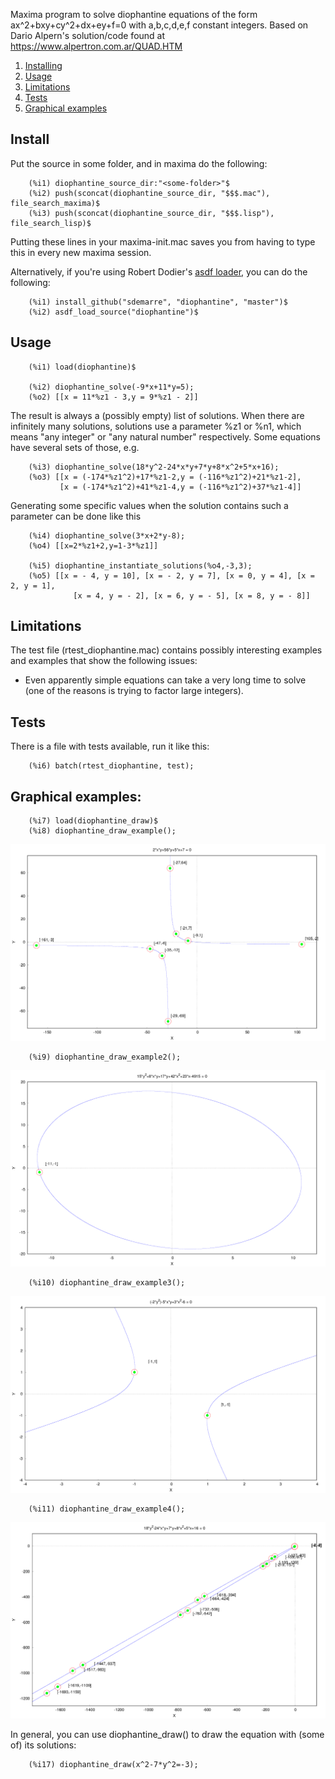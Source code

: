 Maxima program to solve diophantine equations of the form ax^2+bxy+cy^2+dx+ey+f=0 with a,b,c,d,e,f constant integers.
Based on Dario Alpern's solution/code found at https://www.alpertron.com.ar/QUAD.HTM

1. [Installing](README.md#install)
1. [Usage](README.md#usage)
1. [Limitations](README.md#limitations)
1. [Tests](README.md#tests)
1. [Graphical examples](README.md#graphical-examples)

## Install
Put the source in some folder, and in maxima do the following:

```
	(%i1) diophantine_source_dir:"<some-folder>"$
	(%i2) push(sconcat(diophantine_source_dir, "$$$.mac"), file_search_maxima)$
	(%i3) push(sconcat(diophantine_source_dir, "$$$.lisp"), file_search_lisp)$
```

Putting these lines in your maxima-init.mac saves you from having to type this in every new maxima session.

Alternatively, if you're using Robert Dodier's [asdf loader](https://github.com/robert-dodier/maxima-asdf), you can do the following:

```
	(%i1) install_github("sdemarre", "diophantine", "master")$
	(%i2) asdf_load_source("diophantine")$
```

## Usage

```
	(%i1) load(diophantine)$

	(%i2) diophantine_solve(-9*x+11*y=5);
	(%o2) [[x = 11*%z1 - 3,y = 9*%z1 - 2]]
```

The result is always a (possibly empty) list of solutions. When there are infinitely many solutions, solutions use a parameter %z1 or %n1, which means "any integer" or "any natural number" respectively. Some equations have several sets of those, e.g.

```
	(%i3) diophantine_solve(18*y^2-24*x*y+7*y+8*x^2+5*x+16);
	(%o3) [[x = (-174*%z1^2)+17*%z1-2,y = (-116*%z1^2)+21*%z1-2],
	       [x = (-174*%z1^2)+41*%z1-4,y = (-116*%z1^2)+37*%z1-4]]
```

Generating some specific values when the solution contains such a parameter can be done like this

```
	(%i4) diophantine_solve(3*x+2*y-8);
	(%o4) [[x=2*%z1+2,y=1-3*%z1]]

	(%i5) diophantine_instantiate_solutions(%o4,-3,3);
	(%o5) [[x = - 4, y = 10], [x = - 2, y = 7], [x = 0, y = 4], [x = 2, y = 1],
	      	  [x = 4, y = - 2], [x = 6, y = - 5], [x = 8, y = - 8]]
```

## Limitations

The test file (rtest_diophantine.mac) contains possibly interesting examples and examples that show the following issues:
* Even apparently simple equations can take a very long time to solve (one of the reasons is trying to factor large integers).

## Tests

There is a file with tests available, run it like this:

```
	(%i6) batch(rtest_diophantine, test);
```

## Graphical examples:

```
	(%i7) load(diophantine_draw)$
	(%i8) diophantine_draw_example();
```

![Graphical example](dio_draw_example.png)

```
	(%i9) diophantine_draw_example2();
```

![Graphical example 2](dio_draw_example2.png)

```
	(%i10) diophantine_draw_example3();
```

![Graphical example 3](dio_draw_example3.png)

```
	(%i11) diophantine_draw_example4();
```

![Graphical example 4](dio_draw_example4.png)

In general, you can use diophantine_draw() to draw the equation with (some of) its solutions:

```
	(%i17) diophantine_draw(x^2-7*y^2=-3);
```
